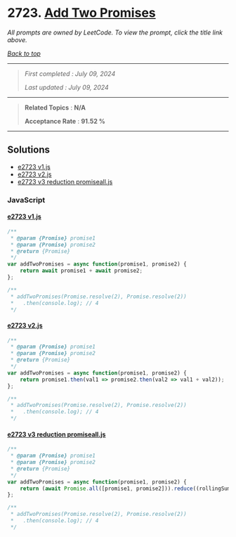 # 2723. [Add Two Promises](<https://leetcode.com/problems/add-two-promises>)

*All prompts are owned by LeetCode. To view the prompt, click the title link above.*

*[Back to top](<../README.md>)*

------

> *First completed : July 09, 2024*
>
> *Last updated : July 09, 2024*

------

> **Related Topics** : **N/A**
>
> **Acceptance Rate** : **91.52 %**

------

## Solutions

- [e2723 v1.js](<../my-submissions/e2723 v1.js>)
- [e2723 v2.js](<../my-submissions/e2723 v2.js>)
- [e2723 v3 reduction promiseall.js](<../my-submissions/e2723 v3 reduction promiseall.js>)
### JavaScript
#### [e2723 v1.js](<../my-submissions/e2723 v1.js>)
```JavaScript
/**
 * @param {Promise} promise1
 * @param {Promise} promise2
 * @return {Promise}
 */
var addTwoPromises = async function(promise1, promise2) {
    return await promise1 + await promise2;
};

/**
 * addTwoPromises(Promise.resolve(2), Promise.resolve(2))
 *   .then(console.log); // 4
 */
```

#### [e2723 v2.js](<../my-submissions/e2723 v2.js>)
```JavaScript
/**
 * @param {Promise} promise1
 * @param {Promise} promise2
 * @return {Promise}
 */
var addTwoPromises = async function(promise1, promise2) {
    return promise1.then(val1 => promise2.then(val2 => val1 + val2));
};

/**
 * addTwoPromises(Promise.resolve(2), Promise.resolve(2))
 *   .then(console.log); // 4
 */
```

#### [e2723 v3 reduction promiseall.js](<../my-submissions/e2723 v3 reduction promiseall.js>)
```JavaScript
/**
 * @param {Promise} promise1
 * @param {Promise} promise2
 * @return {Promise}
 */
var addTwoPromises = async function(promise1, promise2) {
    return (await Promise.all([promise1, promise2])).reduce((rollingSum, x) => rollingSum + x, 0);
};

/**
 * addTwoPromises(Promise.resolve(2), Promise.resolve(2))
 *   .then(console.log); // 4
 */
```

